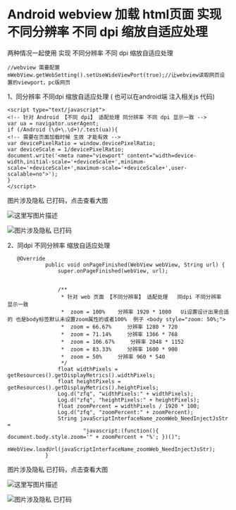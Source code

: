 # Android webview 加载 html页面 实现 不同分辨率 不同 dpi 缩放自适应处理

两种情况一起使用  实现  不同分辨率 不同 dpi 缩放自适应处理

```
//webview 需要配置
mWebView.getWebSetting().setUseWideViewPort(true);//让webview读取网页设置的viewport，pc版网页
```

1、同分辨率  不同dpi 缩放自适应处理  ( 也可以在android端 注入相关js 代码)
```
<script type="text/javascript">
<!-- 针对 Android 【不同 dpi】 适配处理 同分辨率 不同 dpi 显示一致 -->
var ua = navigator.userAgent;
if (/Android (\d+\.\d+)/.test(ua)){
<!-- 需要在页面加载时候 生效 才能有效 -->
var devicePixelRatio = window.devicePixelRatio;
var deviceScale = 1/devicePixelRatio;
document.write('<meta name="viewport" content="width=device-width,initial-scale='+deviceScale+',minimum-scale='+deviceScale+',maximum-scale='+deviceScale+',user-scalable=no">');
}
</script>
```

图片涉及隐私  已打码，点击查看大图

![这里写图片描述](http://img.blog.csdn.net/20180209183416944?watermark/2/text/aHR0cDovL2Jsb2cuY3Nkbi5uZXQvUmljaGllWmh1/font/5a6L5L2T/fontsize/400/fill/I0JBQkFCMA==/dissolve/70)

![图片涉及隐私  已打码](http://img.blog.csdn.net/20180209182502126?watermark/2/text/aHR0cDovL2Jsb2cuY3Nkbi5uZXQvUmljaGllWmh1/font/5a6L5L2T/fontsize/400/fill/I0JBQkFCMA==/dissolve/70)



2、同dpi  不同分辨率 缩放自适应处理 

```
   @Override
            public void onPageFinished(WebView webView, String url) {
                super.onPageFinished(webView, url);
               
      
                /**
                 * 针对 web 页面 【不同分辨率】 适配处理   同dpi 不同分辨率 显示一致
                 *  zoom = 100%    分辨率 1920 * 1080   Ui设置设计出来合适的 也是body标签默认未设置zoom属性的或者100%  例子 <body style="zoom: 50%;">
                 *  zoom = 66.67%     分辨率 1280 * 720
                 *  zoom = 71.14%     分辨率 1366 * 768
                 *  zoom = 106.67%     分辨率 2048 * 1152
                 *  zoom = 83.33%     分辨率 1600 * 900
                 *  zoom = 50%     分辨率 960 * 540
                 */
                float widthPixels = getResources().getDisplayMetrics().widthPixels;
                float heightPixels = getResources().getDisplayMetrics().heightPixels;
                Log.d("zfq", "widthPixels:" + widthPixels);
                Log.d("zfq", "heightPixels:" + heightPixels);
                float zoomPercent = widthPixels / 1920 * 100;
                Log.d("zfq", "zoomPercent:" + zoomPercent);
                String javaScriptInterfaceName_zoomWeb_NeedInjectJsStr =
                        "javascript:(function(){  document.body.style.zoom='" + zoomPercent + "%'; })()";
                mWebView.loadUrl(javaScriptInterfaceName_zoomWeb_NeedInjectJsStr);
            }
```

图片涉及隐私  已打码，点击查看大图

![这里写图片描述](http://img.blog.csdn.net/20180209183434975?watermark/2/text/aHR0cDovL2Jsb2cuY3Nkbi5uZXQvUmljaGllWmh1/font/5a6L5L2T/fontsize/400/fill/I0JBQkFCMA==/dissolve/70)

![图片涉及隐私  已打码](http://img.blog.csdn.net/20180209182518925?watermark/2/text/aHR0cDovL2Jsb2cuY3Nkbi5uZXQvUmljaGllWmh1/font/5a6L5L2T/fontsize/400/fill/I0JBQkFCMA==/dissolve/70)




